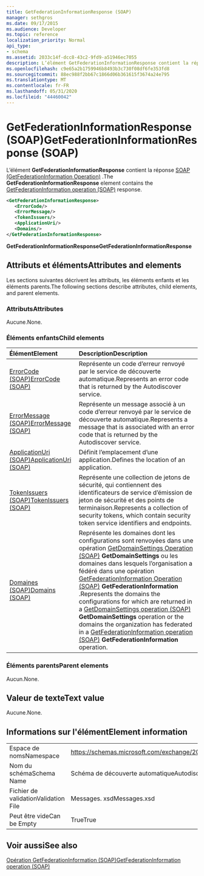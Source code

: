 ```yaml
---
title: GetFederationInformationResponse (SOAP)
manager: sethgros
ms.date: 09/17/2015
ms.audience: Developer
ms.topic: reference
localization_priority: Normal
api_type:
- schema
ms.assetid: 2033c14f-dcc8-43c2-9fd9-a51946ec7055
description: L’élément GetFederationInformationResponse contient la réponse SOAP (GetFederationInformation Operation).
ms.openlocfilehash: c9e65a2b1759946b8493b3c730f08df6fe353fd8
ms.sourcegitcommit: 88ec988f2bb67c1866d06b361615f3674a24e795
ms.translationtype: MT
ms.contentlocale: fr-FR
ms.lasthandoff: 05/31/2020
ms.locfileid: "44460042"
---
```

# <a name="getfederationinformationresponse-soap"></a><span data-ttu-id="dce90-103">GetFederationInformationResponse (SOAP)</span><span class="sxs-lookup"><span data-stu-id="dce90-103">GetFederationInformationResponse (SOAP)</span></span>

<span data-ttu-id="dce90-104">L’élément **GetFederationInformationResponse** contient la réponse [SOAP (GetFederationInformation Operation)](getfederationinformation-operation-soap.md) .</span><span class="sxs-lookup"><span data-stu-id="dce90-104">The **GetFederationInformationResponse** element contains the [GetFederationInformation operation (SOAP)](getfederationinformation-operation-soap.md) response.</span></span> 
  
```XML
<GetFederationInformationResponse>
   <ErrorCode/>
   <ErrorMessage/>
   <TokenIssuers/>
   <ApplicationUri/>
   <Domains/>
</GetFederationInformationResponse>
```

 <span data-ttu-id="dce90-105">**GetFederationInformationResponse**</span><span class="sxs-lookup"><span data-stu-id="dce90-105">**GetFederationInformationResponse**</span></span>
## <a name="attributes-and-elements"></a><span data-ttu-id="dce90-106">Attributs et éléments</span><span class="sxs-lookup"><span data-stu-id="dce90-106">Attributes and elements</span></span>

<span data-ttu-id="dce90-107">Les sections suivantes décrivent les attributs, les éléments enfants et les éléments parents.</span><span class="sxs-lookup"><span data-stu-id="dce90-107">The following sections describe attributes, child elements, and parent elements.</span></span>
  
### <a name="attributes"></a><span data-ttu-id="dce90-108">Attributs</span><span class="sxs-lookup"><span data-stu-id="dce90-108">Attributes</span></span>

<span data-ttu-id="dce90-109">Aucune.</span><span class="sxs-lookup"><span data-stu-id="dce90-109">None.</span></span>
  
### <a name="child-elements"></a><span data-ttu-id="dce90-110">Éléments enfants</span><span class="sxs-lookup"><span data-stu-id="dce90-110">Child elements</span></span>

|<span data-ttu-id="dce90-111">**Élément**</span><span class="sxs-lookup"><span data-stu-id="dce90-111">**Element**</span></span>|<span data-ttu-id="dce90-112">**Description**</span><span class="sxs-lookup"><span data-stu-id="dce90-112">**Description**</span></span>|
|:-----|:-----|
|[<span data-ttu-id="dce90-113">ErrorCode (SOAP)</span><span class="sxs-lookup"><span data-stu-id="dce90-113">ErrorCode (SOAP)</span></span>](errorcode-soap.md) <br/> |<span data-ttu-id="dce90-114">Représente un code d’erreur renvoyé par le service de découverte automatique.</span><span class="sxs-lookup"><span data-stu-id="dce90-114">Represents an error code that is returned by the Autodiscover service.</span></span>  <br/> |
|[<span data-ttu-id="dce90-115">ErrorMessage (SOAP)</span><span class="sxs-lookup"><span data-stu-id="dce90-115">ErrorMessage (SOAP)</span></span>](errormessage-soap.md) <br/> |<span data-ttu-id="dce90-116">Représente un message associé à un code d’erreur renvoyé par le service de découverte automatique.</span><span class="sxs-lookup"><span data-stu-id="dce90-116">Represents a message that is associated with an error code that is returned by the Autodiscover service.</span></span>  <br/> |
|[<span data-ttu-id="dce90-117">ApplicationUri (SOAP)</span><span class="sxs-lookup"><span data-stu-id="dce90-117">ApplicationUri (SOAP)</span></span>](applicationuri-soap.md) <br/> |<span data-ttu-id="dce90-118">Définit l’emplacement d’une application.</span><span class="sxs-lookup"><span data-stu-id="dce90-118">Defines the location of an application.</span></span>  <br/> |
|[<span data-ttu-id="dce90-119">TokenIssuers (SOAP)</span><span class="sxs-lookup"><span data-stu-id="dce90-119">TokenIssuers (SOAP)</span></span>](tokenissuers-soap.md) <br/> |<span data-ttu-id="dce90-120">Représente une collection de jetons de sécurité, qui contiennent des identificateurs de service d’émission de jeton de sécurité et des points de terminaison.</span><span class="sxs-lookup"><span data-stu-id="dce90-120">Represents a collection of security tokens, which contain security token service identifiers and endpoints.</span></span>  <br/> |
|[<span data-ttu-id="dce90-121">Domaines (SOAP)</span><span class="sxs-lookup"><span data-stu-id="dce90-121">Domains (SOAP)</span></span>](domains-soap.md) <br/> |<span data-ttu-id="dce90-122">Représente les domaines dont les configurations sont renvoyées dans une opération [GetDomainSettings Operation (SOAP)](getdomainsettings-operation-soap.md) **GetDomainSettings** ou les domaines dans lesquels l’organisation a fédéré dans une opération [GetFederationInformation Operation (SOAP)](getfederationinformation-operation-soap.md) **GetFederationInformation** .</span><span class="sxs-lookup"><span data-stu-id="dce90-122">Represents the domains the configurations for which are returned in a [GetDomainSettings operation (SOAP)](getdomainsettings-operation-soap.md) **GetDomainSettings** operation or the domains the organization has federated in a [GetFederationInformation operation (SOAP)](getfederationinformation-operation-soap.md) **GetFederationInformation** operation.</span></span>  <br/> |
   
### <a name="parent-elements"></a><span data-ttu-id="dce90-123">Éléments parents</span><span class="sxs-lookup"><span data-stu-id="dce90-123">Parent elements</span></span>

<span data-ttu-id="dce90-124">Aucun.</span><span class="sxs-lookup"><span data-stu-id="dce90-124">None.</span></span>
  
## <a name="text-value"></a><span data-ttu-id="dce90-125">Valeur de texte</span><span class="sxs-lookup"><span data-stu-id="dce90-125">Text value</span></span>

<span data-ttu-id="dce90-126">Aucune.</span><span class="sxs-lookup"><span data-stu-id="dce90-126">None.</span></span>
  
## <a name="element-information"></a><span data-ttu-id="dce90-127">Informations sur l'élément</span><span class="sxs-lookup"><span data-stu-id="dce90-127">Element information</span></span>

|||
|:-----|:-----|
|<span data-ttu-id="dce90-128">Espace de noms</span><span class="sxs-lookup"><span data-stu-id="dce90-128">Namespace</span></span>  <br/> |https://schemas.microsoft.com/exchange/2010/Autodiscover  <br/> |
|<span data-ttu-id="dce90-129">Nom du schéma</span><span class="sxs-lookup"><span data-stu-id="dce90-129">Schema Name</span></span>  <br/> |<span data-ttu-id="dce90-130">Schéma de découverte automatique</span><span class="sxs-lookup"><span data-stu-id="dce90-130">Autodiscover schema</span></span>  <br/> |
|<span data-ttu-id="dce90-131">Fichier de validation</span><span class="sxs-lookup"><span data-stu-id="dce90-131">Validation File</span></span>  <br/> |<span data-ttu-id="dce90-132">Messages. xsd</span><span class="sxs-lookup"><span data-stu-id="dce90-132">Messages.xsd</span></span>  <br/> |
|<span data-ttu-id="dce90-133">Peut être vide</span><span class="sxs-lookup"><span data-stu-id="dce90-133">Can be Empty</span></span>  <br/> |<span data-ttu-id="dce90-134">True</span><span class="sxs-lookup"><span data-stu-id="dce90-134">True</span></span>  <br/> |
   
## <a name="see-also"></a><span data-ttu-id="dce90-135">Voir aussi</span><span class="sxs-lookup"><span data-stu-id="dce90-135">See also</span></span>



[<span data-ttu-id="dce90-136">Opération GetFederationInformation (SOAP)</span><span class="sxs-lookup"><span data-stu-id="dce90-136">GetFederationInformation operation (SOAP)</span></span>](getfederationinformation-operation-soap.md)

